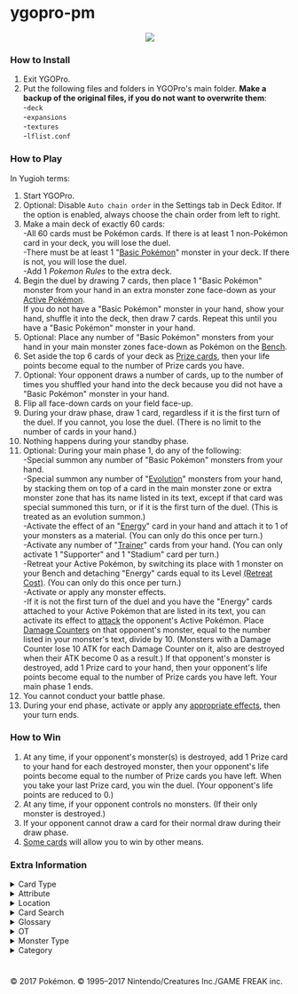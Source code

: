 # ygopro-pm

<p align="center">
	<img src="https://user-images.githubusercontent.com/18324297/35016239-5edc6dca-fb20-11e7-92d3-d5080fbdbfe7.png">
</p>

### How to Install
1. Exit YGOPro.
2. Put the following files and folders in YGOPro's main folder. **Make a backup of the original files, if you do not want to overwrite them**:<br>
-`deck`<br>
-`expansions`<br>
-`textures`<br>
-`lflist.conf`

### How to Play
In Yugioh terms:
1. Start YGOPro.
2. Optional: Disable `Auto chain order` in the Settings tab in Deck Editor. If the option is enabled, always choose the chain order from left to right.
3. Make a main deck of exactly 60 cards:<br>
	-All 60 cards must be Pokémon cards. If there is at least 1 non-Pokémon card in your deck, you will lose the duel.<br>
	-There must be at least 1 "[Basic Pokémon](https://bulbapedia.bulbagarden.net/wiki/Basic_Pok%C3%A9mon_(TCG))" monster in your deck. If there is not, you will lose the duel.<br>
	-Add 1 *Pokemon Rules* to the extra deck.<br>
4. Begin the duel by drawing 7 cards, then place 1 "Basic Pokémon" monster from your hand in an extra monster zone face-down as your [Active Pokémon](https://bulbapedia.bulbagarden.net/wiki/Appendix:Glossary_(TCG)#Active_Pok.C3.A9mon).<br>
If you do not have a "Basic Pokémon" monster in your hand, show your hand, shuffle it into the deck, then draw 7 cards. Repeat this until you have a "Basic Pokémon" monster in your hand.<br>
5. Optional: Place any number of "Basic Pokémon" monsters from your hand in your main monster zones face-down as Pokémon on the [Bench](https://bulbapedia.bulbagarden.net/wiki/Appendix:Glossary_(TCG)#Bench).<br>
6. Set aside the top 6 cards of your deck as [Prize cards](https://bulbapedia.bulbagarden.net/wiki/Appendix:Glossary_(TCG)#Prize_Card), then your life points become equal to the number of Prize cards you have.<br>
7. Optional: Your opponent draws a number of cards, up to the number of times you shuffled your hand into the deck because you did not have a "Basic Pokémon" monster in your hand.<br>
8. Flip all face-down cards on your field face-up.
9. During your draw phase, draw 1 card, regardless if it is the first turn of the duel. If you cannot, you lose the duel. (There is no limit to the number of cards in your hand.)
10. Nothing happens during your standby phase.
11. Optional: During your main phase 1, do any of the following:<br>
	-Special summon any number of "Basic Pokémon" monsters from your hand.<br>
	-Special summon any number of "[Evolution](https://bulbapedia.bulbagarden.net/wiki/Appendix:Glossary_(TCG)#Evolution_card)" monsters from your hand, by stacking them on top of a card in the main monster zone or extra monster zone that has its name listed in its text, except if that card was special summoned this turn, or if it is the first turn of the duel. (This is treated as an evolution summon.)<br>
	-Activate the effect of an "[Energy](https://bulbapedia.bulbagarden.net/wiki/Energy_card_(TCG))" card in your hand and attach it to 1 of your monsters as a material. (You can only do this once per turn.)<br>
	-Activate any number of "[Trainer](https://bulbapedia.bulbagarden.net/wiki/Trainer_card_(TCG))" cards from your hand. (You can only activate 1 "Supporter" and 1 "Stadium" card per turn.)<br>
	-Retreat your Active Pokémon, by switching its place with 1 monster on your Bench and detaching "Energy" cards equal to its Level [(Retreat Cost)](https://bulbapedia.bulbagarden.net/wiki/Retreat_cost). (You can only do this once per turn.)<br>
	-Activate or apply any monster effects.<br>
	-If it is not the first turn of the duel and you have the "Energy" cards attached to your Active Pokémon that are listed in its text, you can activate its effect to [attack](https://bulbapedia.bulbagarden.net/wiki/Attack_(TCG)) the opponent's Active Pokémon. Place [Damage Counters](https://bulbapedia.bulbagarden.net/wiki/Appendix:Glossary_(TCG)#Damage) on that opponent's monster, equal to the number listed in your monster's text, divide by 10. (Monsters with a Damage Counter lose 10 ATK for each Damage Counter on it, also are destroyed when their ATK become 0 as a result.) If that opponent's monster is destroyed, add 1 Prize card to your hand, then your opponent's life points become equal to the number of Prize cards you have left. Your main phase 1 ends.
12. You cannot conduct your battle phase.
13. During your end phase, activate or apply any [appropriate effects](https://bulbapedia.bulbagarden.net/wiki/Special_Conditions_(TCG)), then your turn ends.

### How to Win
1. At any time, if your opponent's monster(s) is destroyed, add 1 Prize card to your hand for each destroyed monster, then your opponent's life points become equal to the number of Prize cards you have left. When you take your last Prize card, you win the duel. (Your opponent's life points are reduced to 0.)
2. At any time, if your opponent controls no monsters. (If their only monster is destroyed.)
3. If your opponent cannot draw a card for their normal draw during their draw phase.
4. [Some cards](https://www.pokemon.com/us/pokemon-tcg/pokemon-cards/?cardName=&cardText=win+this+game&evolvesFrom=&simpleSubmit=&format=unlimited&particularArtist=&sort=number&sort=number) will allow you to win by other means.

### Extra Information
<details>
<summary>Card Type</summary>

- Pokémon = `Monster (Level = Retreat Cost, ATK = current HP, DEF = original HP)`
	- Pokémon with "Pokémon Power" or "Ability" in their text = `Monster + Effect`
	- Pokémon with "Ancient Trait" in their text = `Monster + Spirit`
	- Pokémon with "Poké-Power" in their text = `Monster + Effect + Union`
	- Pokémon with "Poké-Body" in their text = `Monster + Effect + Continuous`
	- Pokémon that are also "Prism Star" cards = `Monster + Gemini`
- Trainer = `Spell`
	- Stadium = `Spell + Field`
	- Trainers that are also "Prism Star" cards = `Spell + Gemini`
- Energy = `Trap`
	- Energy that are also "Prism Star" cards = `Trap + Gemini`
</details>
<details>
<summary>Attribute</summary>

- Grass = `EARTH Attribute`
- Fire = `WATER Attribute`
- Water = `FIRE Attribute`
- Lightning = `WIND Attribute`
- Psychic = `LIGHT Attribute`
- Fighting = `DARK Attribute`
- Darkness = `DIVINE Attribute`
- Metal = `0x080` (unlisted in YGOPro's tabs)
- Colorless = `0x100` (unlisted in YGOPro's tabs)
- Fairy = `0x200` (unlisted in YGOPro's tabs)
- Dragon = `0x400` (unlisted in YGOPro's tabs)
</details>
<details>
<summary>Location</summary>

- Active Pokémon (In Play) = `Extra Monster Zone`
- Bench (In Play) = `Main Monster Zone`
	- [Increased Bench](https://www.pokemon.com/us/pokemon-tcg/pokemon-cards/xy-series/xy6/89/) `(In Play) = Spell & Trap Zones #1-4` (Not fully supported by YGOPro.)
- Discard Pile = `Graveyard`
- Lost Zone = `Face-up banished cards` (text color = black)
- Prize Cards = `Cards banished as a rule` (face-down text color = blue; face-up text color = black) (Your opponent's life points are equal to your total number of Prize cards.)
</details>
<details>
<summary>Card Search</summary>

You can search for the following specific card information in YGOPro:
- Attack Damage: Type `: N damage`
- Card Type: Search by `Card Type`
- Dual-Type Energy Type (Pokémon Type): Type `(Dual-type)`
- Energy Type (Pokémon Type): Search by `Attribute` (only until `Darkness`), or type `Pokemon Type: Energy`
- Expansions (what set the card appears in): **N/A**
- Format (what tournament format the card is legally playable in): **N/A**
- HP (Hit Points): Search by `ATK`
- Pokémon that have an Ability: Search by `Effect` or `Has Ability`
- Pokémon Evolution: Type `Stage: Stage 1`, `Stage: Stage 2`, etc., or type `Evolves from Pokémon name`
- Rarity: **N/A**
- Resistance: Type `Resistance: Energy -N`, or type `Resistance: none` for Pokémon that have no Resistance
- Retreat Cost: Search by `Level/Rank`
- Total Attack Cost: **N/A** (You can type `[ ]` for Pokémon that don't have an Attack Cost, `[P] ` for Pokémon attacks that require only 1 Psychic Energy, etc.)
- Weakness: Type `Weakness: Energy x2`, `Weakness: Energy +N`, or type `Weakness: none` for Pokémon that have no Weakness

Note - Energy. The following abbreviations are used for each Energy Type:<br>
- [G] = `Grass`
- [R] = `Fire` (R is short for 'Red')
- [W] = `Water`
- [L] = `Lightning`
- [P] = `Psychic`
- [F] = `Fighting`
- [D] = `Darkness`
- [M] = `Metal`
- [C] = `Colorless`
- [Y] = `Fairy` (Y is the last letter in 'Fairy')
- [N] = `Dragon` (N is the last letter in 'Dragon')

Note - missing information. Text that appears on the card that is not essential to gameplay is not searchable in the database:<br>
- Card Illustrator (artist who illustrated the image on the card)
- Pokédex Number - No. 125
- Pokémon Category (Species) - Electric Pokémon
- Pokémon Length/Height - Ht:3'07''
- Pokémon Weight - WT 66.1 lbs
</details>
<details>
<summary>Glossary</summary>

- Ability/Pokémon Power = [Monster effect](http://yugioh.wikia.com/wiki/Monster_effect)
- Active Pokémon = `Monster in the Extra Monster Zone`
- Ancient Trait = [Continuous effect](http://yugioh.wikia.com/wiki/Continuous_Effect) `[while that monster is in a Monster Zone or Spell & Trap Zone]`
- Attach = `Attach a card to a monster as a material`/`Stack a card on top of or underneath another card`
- Attack = `During your Main Phase, if this card has [...] attached to it: You can activate this effect; (attack goes here)`
- Benched Pokémon = `Monster in the Main Monster Zone [or card in the Spell & Trap Zone]`
- Between-Turns Step = `End Phase`
- Break Evolution = `Special Summon this card (from your hand) in Defense Position, by stacking it on a monster that is listed in this card's text. (This is treated as an Evolution Summon.) This card can attack while in face-up Defense Position.`
- Burn Marker = `Burn Counter`
- Damage = `Place a Damage Counter on a monster at the end of the Damage Step. (Monsters with a Damage Counter lose 10 ATK for each Damage Counter on it, also are destroyed when their ATK become 0 as a result.)`
- Damage Counter = `Damage Counter`
- Defending Pokémon = `Attack target in an Extra Monster Zone`
- Devolve = `Take 1 "Evolution" monster you control, and either return it to the hand or shuffle it into the Deck, then place the monster that was stacked underneath it, in the same zone the returned monster was in, in face-up Attack Position, but it cannot be "Evolved" this turn. (Attach all lost materials to that monster.)`
- Discard = `Send a card to the Graveyard or detach a material from a monster`
- Evolve = `Special Summon this card (from your hand) in Attack Position, by stacking it on a monster that is listed in this card's text. (This is treated as an Evolution Summon.)`
- Evolved Pokémon = `"Evolution" monster whose name is included in the text of 1 of its materials`
- GX Marker = `A monster can only use its "GX attack" if its controller has "GX Marker" face-up in their Extra Deck. When a monster's "GX attack" effect resolves, its controller removes their "GX Marker" card from the Duel.`
- Game = `Duel`
- Hit Points (HP) = `ATK`
- In Play = `A card in an Extra Monster Zone or Main Monster Zone [or Spell & Trap Zone as an extended Bench]`
- Knocked Out = `When a monster on the field is destroyed`
- Match = `Duel`
- Poké-Body = `Continuous monster effect [while that monster is in a Monster Zone or Spell & Trap Zone]`
- Poké-Power = [Ignition](http://yugioh.wikia.com/wiki/Ignition_Effect) `monster effect`
- Pokémon = `Monster`
- Pokémon Legend = `Cannot be Special Summoned, except if [...] is in your hand. (If this card is Special Summoned, stack [...] from your hand underneath this card.)`
- Poison Marker = `Poison Counter`
- Prism Star = `A card that is Limited`
- Resistance = `If this card attacks a monster that has this card's Attribute listed in its "Resistance" text, this card does less damage to that monster, equal to its Resistance number`
- Retreat = `Once per turn: You can switch the locations of 1 monster in your Extra Monster Zone with 1 monster in your Main Monster Zone [or Spell & Trap Zone as an extended Bench], by detaching "Energy" cards from the monster in the Extra Monster Zone equal to its Level`
- Special Condition = `Continuous Effect` (["Asleep"](https://bulbapedia.bulbagarden.net/wiki/Special_Conditions_(TCG)#Asleep), ["Burned"](https://bulbapedia.bulbagarden.net/wiki/Special_Conditions_(TCG)#Burned), ["Confused"](https://bulbapedia.bulbagarden.net/wiki/Special_Conditions_(TCG)#Confused), ["Paralyzed"](https://bulbapedia.bulbagarden.net/wiki/Special_Conditions_(TCG)#Paralyzed) and ["Poisoned"](https://bulbapedia.bulbagarden.net/wiki/Special_Conditions_(TCG)#Poisoned))
- Sudden Death = `If the Duel would end in a DRAW, it is reset instead and each player sets aside the top card of their Deck as a Prize card`
- Weakness = `If this card attacks a monster that has this card's Attribute listed in its "Weakness" text, this card does more damage to that monster, equal to its Weakness number`
</details>
<details>
<summary>OT</summary>

- `0x5` = OCG only card `(0x1 OCG + 0x4 Anime/DIY)`
- `0x6` = TCG only card `(0x2 TCG + 0x4 Anime/DIY)`
- `0x7` = OCG + TCG card `(0x1 OCG + 0x2 TCG + 0x4 Anime/DIY)`
</details>
<details>
<summary>Monster Type</summary>

- `0x1	Warrior` = Superpower, Punching, Kicking, Handstand, Scuffle, Meditate, Muscular, etc.
- `0x2	Spellcaster` = Magical, etc.
- `0x4	Fairy` = Fairy, Balloon, Transform(†), Starshape(†), Happiness, Playhouse, Intertwining, Life, Cotton Candy, Fragrance, Perfume, etc.
- `0x8	Fiend` = Gas(†), Shadow, Dark(ness), Sharp Claw(†), Moonlight, Pitch-Black, Wicked, Big Boss, Disaster, Savage(†), Brutal, Scarecrow(†), etc.
- `0x10	Zombie` = **N/A**
- `0x20	Machine` = Magnet (Area), Armor (Bird), Iron (Snake, Will), Scissors, Temporal(†), Shield, Bronze (Bell), Sword (Blade), etc.
- `0x40	Aqua` = Aquamouse, Sea Lion, Tadpole, (Tiny) Turtle, Mysterious(†), Starshape, Bubble Jet, Freeze, Sludge(†), (River) Crab, etc.
- `0x80	Pyro` = Volcano, Spitfire, Flame, Fire (Horse, Mouse), Live Coal, Blast, High Temp, Lava, Ember, Scorching, etc.
- `0x100	Rock` = (Rock) Skin, Snake, Megaton, Armor, Hard Shell, etc.
- `0x200	Winged Beast` = Duck, (Twin) Bird, Beak(†), Bat, Owl, Diving(†), Music Note, Predator(†), Starling(†), etc.
- `0x400	Plant` = Seed, Vine, Flower, Egg, Coconut, (Cotton)Weed[420], Mushroom{840}, (Tiny) Leaf, Herb, Sun, Bug Catcher, Blossom, Thorn, etc.
- `0x800	Insect` = Mantis, (Poison, Tiny) Bee, Worm, Mole(†), Cocoon, Poison Gas(†), (Hairy) Bug, Butterfly, (Stag)Beetle, (Poison)Moth, etc.
- `0x1000	Thunder` = Electric, Ball(†), Light, Angler(†), Wool(†), Thunder(bolt), EleSquirrel, Flash, Spark, Gleam Eyes, Discharge, Plasma, etc.
- `0x2000	Dragon` = Dragon, Humming(†), Boundary, Cave(†), Axe Jaw(†), etc.
- `0x4000	Beast` = Mouse, (Scratch, Classy, Tiger) Cat(ty), Puppy, Drill(†) Poison Pin(†), Fox, Rat, Parent, (Pig) Monkey, Lonely, Bonekeeper, etc.
- `0x8000	Beast-Warrior` = **N/A**
- `0x10000	Dinosaur` = Fossil, Spiral(†), Head Butt, Tundra(†), Sea Lily(†), Barnacle(†), Plate, Old Shrimp(†), etc.
- `0x20000	Fish` = (Shell, Gold, Water)Fish, Neon(†), etc.
- `0x40000	Sea Serpent` = Atrocious(†), etc.
- `0x80000	Reptile` = Lizard, Cobra, (Land) Snake, etc.
- `0x100000	Psychic` = Genetic, Psi, Hypnosis, Human Shape(†), Barrier(†), Dopey, Royal(†), Mystic, Sun, Patient(†), New Species(†), Symbol, Bright, etc.
- `0x200000	Divine-Beast` = Legendary, Timetravel, Rainbow(†), Aurora, Alpha, etc.
- `0x400000	Creator God` = **N/A**
- `0x800000	Wyrm` = **N/A**
- `0x1000000	Cyberse` = Virtual, etc.
- (†) = Subject to change
</details>
<details>
<summary>Category</summary>

- `0x1	Destroy Spell/Trap` = Put a Stadium or non-Pokémon card that is In Play into the discard pile
- `0x2	Destroy Monster` = Knock Out a Pokémon
- `0x4	Banish Card` = Put a card in the Lost Zone
- `0x8	Send to Graveyard` = Put a card into the discard pile; discard a card
- `0x10	Return to Hand` = Put a card that is In Play into a player's hand
- `0x20	Return to Deck` = Put a card into a player's deck
- `0x40	Destroy Hand` = Decrease the opponent's hand size
- `0x80	Destroy Deck` = Decrease the opponent's deck size
- `0x100	Increase Draw` = Put the top card of a player's deck into a player's hand
- `0x200	Search Deck` = Look at a player's deck
- `0x400	Recover from Graveyard` = Put a card from the discard pile into a player's hand or In Play
- `0x800	Change Battle Position` = Switch an Active Pokémon with a Benched Pokémon or vice-versa
- `0x1000	Get Control` = Add a Special Condition to a Pokémon
- `0x2000	Increase/Decrease ATK/DEF` = Increase or decrease a Pokémon's HP
- `0x4000	Pierce` = Increase or decrease the damage done from a Pokémon's attack; prevent damage done to a Pokémon
- `0x8000	Multiple Attacks` = Make a Pokémon able to attack more than once per turn
- `0x10000	Restrict Attack` = Mega Evolution; make a Pokémon unable to use its attacks; end a player's turn
- `0x20000	Direct Attack` = **N/A**
- `0x40000	Special Summon` = Put a Pokémon In Play; play a non-Pokémon card as if it were a Pokémon
- `0x80000	Token` = **N/A**
- `0x100000	Type-related` = Lists a Pokémon category (species) in the text box
- `0x200000	Attribute-related` = Lists a non-Attack Cost Energy Type in the text box
- `0x400000	Reduce LP` = Put a Damage Counter on a Pokémon, except due to a Pokémon's attack
- `0x800000	Recover LP` = Remove a Damage Counter from a Pokémon; heal damage from a Pokémon
- `0x1000000	Cannot Destroy` = Make a Pokémon unable to be Knocked Out; doesn't count as a Knocked Out Pokémon
- `0x2000000	Cannot Target` = Remove a Special Condition from a Pokémon
- `0x4000000	Counter` = Lists a counter/marker in the text box; put any counters/markers on a card or remove them
- `0x8000000	Gamble` = Flip a coin; rock-paper-scissors; guess information
- `0x10000000	Fusion` = **N/A**
- `0x20000000	Synchro` = **N/A**
- `0x40000000	Xyz` = Evolution card; lists anything related to an Evolution or LV.X (Level-Up) card in the text box
- `0x80000000	Negate Effect` = Cause a Poké-Body, Poké-Power or Pokémon Power/ability to stop working
- Uncategorized: `Increase/Decrease Retreat Cost`
</details>

#
© 2017 Pokémon. © 1995–2017 Nintendo/Creatures Inc./GAME FREAK inc.
